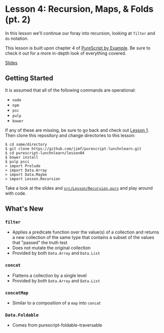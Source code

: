 # Lesson 4: Recursion, Maps, & Folds (pt. 2)

In this lesson we'll continue our foray into recursion, looking at `filter`
and `do` notation.

This lesson is built upon chapter 4 of [PureScript by Example](https://leanpub.com/purescript/read#leanpub-auto-recursion-maps-and-folds).
Be sure to check it out for a more in-depth look of everything covered.

[Slides](https://speakerdeck.com/jimf/purescript-lunch-n-learn-lesson-3)

## Getting Started

It is assumed that all of the following commands are operational:

- `node`
- `npm`
- `psc`
- `pulp`
- `bower`

If any of these are missing, be sure to go back and check out
[Lesson 1](https://github.com/jimf/purescript-lunchnlearn/tree/master/lesson01).
Then clone this repository and change directories to this lesson:

    $ cd some/directory
    $ git clone https://github.com/jimf/purescript-lunchnlearn.git
    $ cd purescript-lunchnlearn/lesson04
    $ bower install
    $ pulp psci
    > import Prelude
    > import Data.Array
    > import Data.Maybe
    > import Lesson.Recursion

Take a look at the slides and [`src/Lesson/Recursion.purs`](src/Lesson/Recursion.purs)
and play around with code.

## What's New

### `filter`

- Applies a predicate function over the value(s) of a collection and returns a new collection of the same type that contains a subset of the values that "passed" the truth test
- Does not mutate the original collection
- Provided by both `Data.Array` and `Data.List`

### `concat`

- Flattens a collection by a single level
- Provided by both `Data.Array` and `Data.List`

### `concatMap`

- Similar to a composition of a `map` into `concat`

### `Data.Foldable`

- Comes from purescript-foldable-traversable
